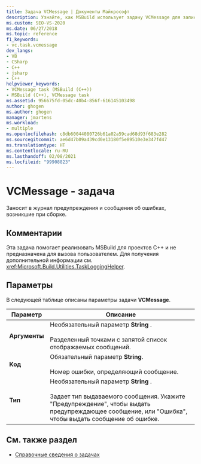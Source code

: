 ```yaml
---
title: Задача VCMessage | Документы Майкрософт
description: Узнайте, как MSBuild использует задачу VCMessage для записи в журнал предупреждений и сообщений об ошибках во время сборки проектов C++.
ms.custom: SEO-VS-2020
ms.date: 06/27/2018
ms.topic: reference
f1_keywords:
- vc.task.vcmessage
dev_langs:
- VB
- CSharp
- C++
- jsharp
- C++
helpviewer_keywords:
- VCMessage task (MSBuild (C++))
- MSBuild (C++), VCMessage task
ms.assetid: 956675fd-05dc-40b4-856f-616145103498
author: ghogen
ms.author: ghogen
manager: jmartens
ms.workload:
- multiple
ms.openlocfilehash: c8db60044080726b61a02a59cad68d93f683e282
ms.sourcegitcommit: ae6d47b09a439cd0e13180f5e89510e3e347fd47
ms.translationtype: HT
ms.contentlocale: ru-RU
ms.lasthandoff: 02/08/2021
ms.locfileid: "99908823"
---
```

# <a name="vcmessage-task"></a>VCMessage - задача

Заносит в журнал предупреждения и сообщения об ошибках, возникшие при сборке.

## <a name="remarks"></a>Комментарии

 Эта задача помогает реализовать MSBuild для проектов C++ и не предназначена для вызова пользователем. Для получения дополнительной информации см. <xref:Microsoft.Build.Utilities.TaskLoggingHelper>.

## <a name="parameters"></a>Параметры

 В следующей таблице описаны параметры задачи **VCMessage**.

|Параметр|Описание|
|---------------|-----------------|
|**Аргументы**|Необязательный параметр **String** .<br /><br /> Разделенный точками с запятой список отображаемых сообщений.|
|**Код**|Обязательный параметр **String**.<br /><br /> Номер ошибки, определяющий сообщение.|
|**Тип**|Необязательный параметр **String** .<br /><br /> Задает тип выдаваемого сообщения. Укажите "Предупреждение", чтобы выдать предупреждающее сообщение, или "Ошибка", чтобы выдать сообщение об ошибке.|

## <a name="see-also"></a>См. также раздел

- [Справочные сведения о задачах](../msbuild/msbuild-task-reference.md)
